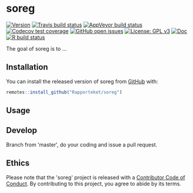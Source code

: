 
# soreg

<!-- badges: start -->
[![Version](https://img.shields.io/github/v/release/rapporteket/soreg?sort=semver)](https://github.com/rapporteket/soreg/releases)
[![Travis build status](https://travis-ci.org/Rapporteket/soreg.svg?branch=master)](https://travis-ci.org/Rapporteket/soreg)
[![AppVeyor build status](https://ci.appveyor.com/api/projects/status/github/Rapporteket/soreg?branch=master&svg=true)](https://ci.appveyor.com/project/Rapporteket/soreg)
[![Codecov test coverage](https://codecov.io/gh/Rapporteket/soreg/branch/master/graph/badge.svg)](https://codecov.io/gh/Rapporteket/soreg?branch=master)
[![GitHub open issues](https://img.shields.io/github/issues/rapporteket/soreg.svg)](https://github.com/rapporteket/soreg/issues)
[![License: GPL v3](https://img.shields.io/badge/License-GPLv3-blue.svg)](https://www.gnu.org/licenses/gpl-3.0)
[![Doc](https://img.shields.io/badge/Doc--grey.svg)](https://rapporteket.github.io/soreg/)
[![R build status](https://github.com/Rapporteket/soreg/workflows/R-CMD-check/badge.svg)](https://github.com/Rapporteket/soreg/actions)
<!-- badges: end -->

The goal of soreg is to ...

## Installation

You can install the released version of soreg from [GitHub](https://github.com) with:

``` r
remotes::install_github("Rapporteket/soreg")
```

## Usage

## Develop
Branch from 'master', do your coding and issue a pull request.

## Ethics
Please note that the 'soreg' project is released with a [Contributor Code of Conduct](CODE_OF_CONDUCT.md). By contributing to this project, you agree to abide by its terms.
  
